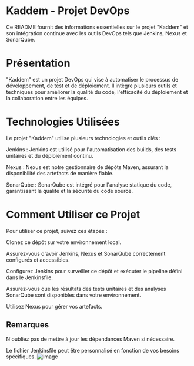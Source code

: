 # **Kaddem - Projet DevOps**

Ce README fournit des informations essentielles sur le projet "Kaddem" et son intégration continue avec les outils DevOps tels que Jenkins, Nexus et SonarQube.

# **Présentation**

"Kaddem" est un projet DevOps qui vise à automatiser le processus de développement, de test et de déploiement. Il intègre plusieurs outils et techniques pour améliorer la qualité du code, l'efficacité du déploiement et la collaboration entre les équipes.

# **Technologies Utilisées**

Le projet "Kaddem" utilise plusieurs technologies et outils clés :

Jenkins : Jenkins est utilisé pour l'automatisation des builds, des tests unitaires et du déploiement continu.

Nexus : Nexus est notre gestionnaire de dépôts Maven, assurant la disponibilité des artefacts de manière fiable.

SonarQube : SonarQube est intégré pour l'analyse statique du code, garantissant la qualité et la sécurité du code source.



# **Comment Utiliser ce Projet**

Pour utiliser ce projet, suivez ces étapes :

Clonez ce dépôt sur votre environnement local.

Assurez-vous d'avoir Jenkins, Nexus et SonarQube correctement configurés et accessibles.

Configurez Jenkins pour surveiller ce dépôt et exécuter le pipeline défini dans le Jenkinsfile.

Assurez-vous que les résultats des tests unitaires et des analyses SonarQube sont disponibles dans votre environnement.

Utilisez Nexus pour gérer vos artefacts.



## **Remarques**

N'oubliez pas de mettre à jour les dépendances Maven si nécessaire.

Le fichier Jenkinsfile peut être personnalisé en fonction de vos besoins spécifiques.
![image](https://github.com/arijhajji-1/Kaddem-Project/assets/61475226/f1108136-a362-4584-af24-0a0ab7eb40ba)





